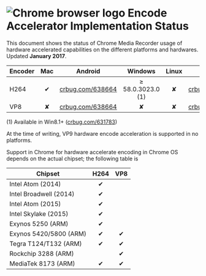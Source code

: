# <img max-height=10% src="https://www.chromium.org/_/rsrc/1438879449147/config/customLogo.gif?revision=3" alt="Chrome browser logo"> Encode Accelerator Implementation Status

This document shows the status of Chrome Media Recorder usage of hardware accelerated capabilities on the different platforms and hardwares. Updated **January 2017**.

Encoder   | Mac| Android                  | Windows | Linux | ChromeOs |
--------- |:--:| :-----:                  | :-----: | :----:| :------: |
 H264     |&#10004; | [crbug.com/638664](https://crbug.com/638664) | &#8805; 58.0.3023.0 (1) |&#10008;|  [crbug.com/616659](https://crbug.com/616659) |
 VP8      |&#10008;| [crbug.com/638664](https://crbug.com/638664) |&#10008;|&#10008;|  [crbug.com/616659](https://crbug.com/616659) |

(1) Available in Win8.1+ ([crbug.com/631783](https//crbug.com/631783))

At the time of writing, VP9 hardware encode acceleration is supported in no platforms.

Support in Chrome for hardware accelerate encoding in Chrome OS depends on the actual chipset; the following table is

Chipset                           | H264     | VP8      |
----------------------------------|:--------:|:--------:|
Intel Atom (2014)                 | &#10004; |          |
Intel Broadwell (2014)            | &#10004; |          |
Intel Atom (2015)                 | &#10004; |          |
Intel Skylake (2015)              | &#10004; |          |
Exynos 5250 (ARM)                 | &#10004; |          |
Exynos 5420/5800 (ARM)            | &#10004; | &#10004; |
Tegra T124/T132 (ARM)             | &#10004; | &#10004; |
Rockchip 3288 (ARM)               |          | &#10004; |
MediaTek 8173 (ARM)               | &#10004; | &#10004; |


